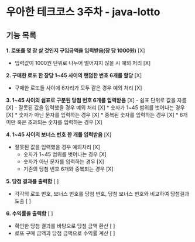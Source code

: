 # 우아한 테크코스 3주차 - java-lotto

## 기능 목록

**1. 로또를 몇 장 살 것인지 구입금액을 입력받음(장 당 1000원)** [X]
- 입력값이 1000원 단위로 나누어 떨어지지 않을 시 예외 처리 [X]


**2. 구매한 로또 한 장당 1~45 사이의 랜덤한 번호 6개를 할당** [X]
- 구매한 로또들 사이에 6자리가 모두 같은 경우 예외 처리 [X]


**3. 1~45 사이의 쉼표로 구분된 당첨 번호 6개를 입력받음** [X]
    - 쉼표 단위로 값을 자름 [X]
    - 잘못된 값을 입력했을 경우 예외 처리 [X]
        * 숫자가 1~45 범위를 벗어나는 경우 [X]
        * 숫자가 아닌 문자를 입력하는 경우 [X]
        * 중복된 숫자를 입력하는 경우 [X]
        * 6개 미만 혹은 초과되는 숫자를 입력하는 경우 [X]


**4. 1~45 사이의 보너스 번호 한 개를 입력받음** [X]
- 잘못된 값을 입력했을 경우 예외처리 [X]
    * 숫자가 1~45 범위를 벗어나는 경우 [X]
    * 숫자가 아닌 문자를 입력하는 경우 [X]
    * 기존의 당첨 번호 6개와 중복되는 경우 [X]


**5. 당첨 결과를 출력함** [ ]
- 각각의 로또 번호, 보너스 번호를 당첨 번호, 당첨 보너스 번호와 비교하여 당첨결과 도출 [ ]


**6. 수익률을 출력함** [ ]
- 확인한 당첨 결과를 바탕으로 당첨 금액 환산 [ ]
- 로또 구매 금액과 당첨 금액으로 수익률 계산 [ ]
